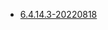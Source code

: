 <!-- 这里是应用的【Tag】信息，通过命令维护，详情参考：https://github.com/quicklyon/template-toolkit -->
- [6.4.14.3-20220818](https://github.com/quicklyon/collabora-office/releases/tag/v6.4.14.3-20220818)
